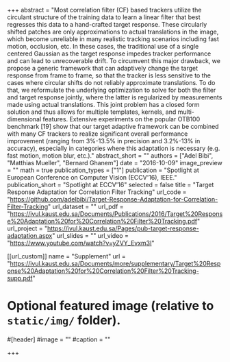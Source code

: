 +++
abstract = "​Most correlation filter (CF) based trackers utilize the circulant structure of the training data to learn a linear filter that best regresses this data to a hand-crafted target response. These circularly shifted patches are only approximations to actual translations in the image, which become unreliable in many realistic tracking scenarios including fast motion, occlusion, etc. In these cases, the traditional use of a single centered Gaussian as the target response impedes tracker performance and can lead to unrecoverable drift. To circumvent this major drawback, we propose a generic framework that can adaptively change the target response from frame to frame, so that the tracker is less sensitive to the cases where circular shifts do not reliably approximate translations. To do that, we reformulate the underlying optimization to solve for both the filter and target response jointly, where the latter is regularized by measurements made using actual translations. This joint problem has a closed form solution and thus allows for multiple templates, kernels, and multi-dimensional features. Extensive experiments on the popular OTB100 benchmark [19] show that our target adaptive framework can be combined with many CF trackers to realize significant overall performance improvement (ranging from 3%-13.5% in precision and 3.2%-13% in accuracy), especially in categories where this adaptation is necessary (e.g. fast motion, motion blur, etc.)."
abstract_short = ""
authors = ["Adel Bibi", "Matthias Mueller", "Bernard Ghanem"]
date = "2016-10-09"
image_preview = ""
math = true
publication_types = ["1"]
publication = "Spotlight at European Conference on Computer Vision (ECCV'16)​, IEEE."
publication_short = "Spotlight at ECCV'16"
selected = false
title = "Target Response Adaptation for Correlation Filter Tracking"
url_code = "https://github.com/adelbibi/Target-Response-Adaptation-for-Correlation-Filter-Tracking"
url_dataset = ""
url_pdf = "https://ivul.kaust.edu.sa/Documents/Publications/2016/Target%20Response%20Adaptation%20for%20Correlation%20Filter%20Tracking.pdf"
url_project = "https://ivul.kaust.edu.sa/Pages/pub-target-response-adaptation.aspx"
url_slides = ""
url_video = "https://www.youtube.com/watch?v=yZVY_Evxm3I"

[[url_custom]]
name = "Supplement"
url = "https://ivul.kaust.edu.sa/Documents/more/supplementary/Target%20Response%20Adaptation%20for%20Correlation%20Filter%20Tracking-supp.pdf"

# Optional featured image (relative to `static/img/` folder).
#[header]
#image = ""
#caption = ""

+++
